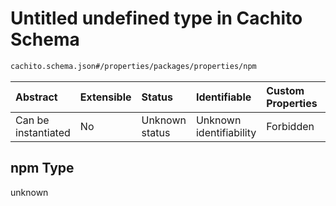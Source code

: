 # Untitled undefined type in Cachito Schema

```txt
cachito.schema.json#/properties/packages/properties/npm
```



| Abstract            | Extensible | Status         | Identifiable            | Custom Properties | Additional Properties | Access Restrictions | Defined In                                                                 |
| :------------------ | :--------- | :------------- | :---------------------- | :---------------- | :-------------------- | :------------------ | :------------------------------------------------------------------------- |
| Can be instantiated | No         | Unknown status | Unknown identifiability | Forbidden         | Allowed               | none                | [cachito.schema.json\*](../out/cachito.schema.json "open original schema") |

## npm Type

unknown

